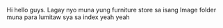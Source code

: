 Hi hello guys. Lagay nyo muna yung furniture store sa isang Image folder muna para lumitaw sya sa index yeah yeah
